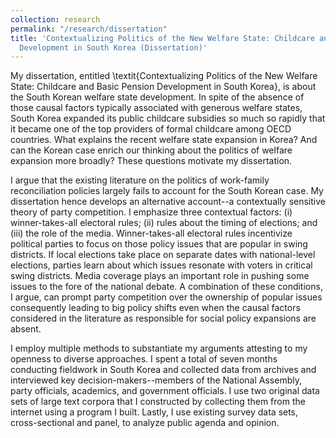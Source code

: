 ```yaml
---
collection: research
permalink: "/research/dissertation"
title: 'Contextualizing Politics of the New Welfare State: Childcare and Basic Pension
  Development in South Korea (Dissertation)'
---
```


My dissertation, entitled \textit{Contextualizing Politics of the New Welfare State: Childcare and Basic Pension Development in South Korea}, is about the South Korean welfare state development. In spite of the absence of those causal factors typically associated with generous welfare states, South Korea expanded its public childcare subsidies so much so rapidly that it became one of the top providers of formal childcare among OECD countries. What explains the recent welfare state expansion in Korea? And can the Korean case enrich our thinking about the politics of welfare expansion more broadly? These questions motivate my dissertation. 

I argue that the existing literature on the politics of work-family reconciliation policies largely fails to account for the South Korean case. My dissertation hence develops an alternative account--a contextually sensitive theory of party competition. I emphasize three contextual factors: (i) winner-takes-all electoral rules; (ii) rules about the timing of elections; and (iii) the role of the media. Winner-takes-all electoral rules incentivize political parties to focus on those policy issues that are popular in swing districts. If local elections take place on separate dates with national-level elections, parties learn about which issues resonate with voters in critical swing districts. Media coverage plays an important role in pushing some issues to the fore of the national debate. A combination of these conditions, I argue, can prompt party competition over the ownership of popular issues consequently leading to big policy shifts even when the causal factors considered in the literature as responsible for social policy expansions are absent.

I employ multiple methods to substantiate my arguments attesting to my openness to diverse approaches. I spent a total of seven months conducting fieldwork in South Korea and collected data from archives and interviewed key decision-makers--members of the National Assembly, party officials, academics, and government officials. I use two original data sets of large text corpora that I constructed by collecting them from the internet using a program I built. Lastly, I use existing survey data sets, cross-sectional and panel, to analyze public agenda and opinion.
